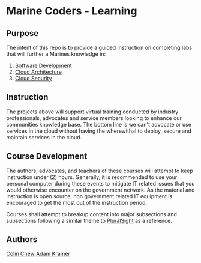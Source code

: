 # Marine Coders - Learning

## Purpose

The intent of this repo is to provide a guided instruction on completing labs that will further a Marines knowledge in:

1. [Software Development](../blob/master/software-development/Course.md)
2. [Cloud Architecture](../blob/master/cloud-architecture/Course.md)
3. [Cloud Security](../blob/master/cloud-security/Course.md)

## Instruction

The projects above will support virtual training conducted by industry professionals,
advocates and service members looking to enhance our communities knowledge base.
The bottom line is we can't advocate or use services in the cloud without having
the wherewithal to deploy, secure and maintain services in the cloud.

## Course Development

The authors, advocates, and teachers of these courses will attempt to keep
instruction under (2) hours. Generally, it is recommended to use your personal
computer during these events to mitigate IT related issues that you would
otherwise encounter on the government network. As the material and instruction
is open source, non government related IT equipment is encouraged to get the
most out of the instruction period.

Courses shall attempt to breakup content into major subsections and subsections
following a similar theme to [PluralSight](https://pluralsight.com) as a reference.

## Authors

[Colin Chew](https://www.linkedin.com/in/cjchew/)
[Adam Kramer](https://www.linkedin.com/in/adam-kramer-a7951243/)

